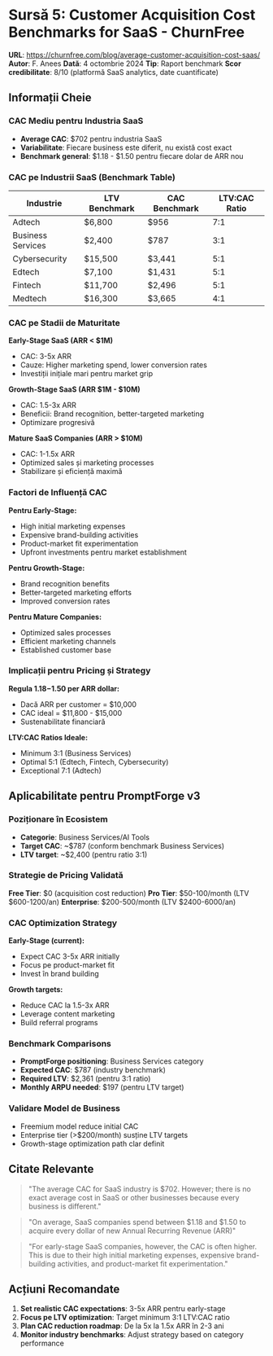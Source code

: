 # Sursă 5: Customer Acquisition Cost Benchmarks for SaaS - ChurnFree

**URL**: https://churnfree.com/blog/average-customer-acquisition-cost-saas/
**Autor**: F. Anees
**Dată**: 4 octombrie 2024
**Tip**: Raport benchmark
**Scor credibilitate**: 8/10 (platformă SaaS analytics, date cuantificate)

## Informații Cheie

### CAC Mediu pentru Industria SaaS
- **Average CAC**: $702 pentru industria SaaS
- **Variabilitate**: Fiecare business este diferit, nu există cost exact
- **Benchmark general**: $1.18 - $1.50 pentru fiecare dolar de ARR nou

### CAC pe Industrii SaaS (Benchmark Table)

| Industrie | LTV Benchmark | CAC Benchmark | LTV:CAC Ratio |
|-----------|---------------|---------------|---------------|
| Adtech | $6,800 | $956 | 7:1 |
| Business Services | $2,400 | $787 | 3:1 |
| Cybersecurity | $15,500 | $3,441 | 5:1 |
| Edtech | $7,100 | $1,431 | 5:1 |
| Fintech | $11,700 | $2,496 | 5:1 |
| Medtech | $16,300 | $3,665 | 4:1 |

### CAC pe Stadii de Maturitate

**Early-Stage SaaS (ARR < $1M)**
- CAC: 3-5x ARR
- Cauze: Higher marketing spend, lower conversion rates
- Investiții inițiale mari pentru market grip

**Growth-Stage SaaS (ARR $1M - $10M)**
- CAC: 1.5-3x ARR  
- Beneficii: Brand recognition, better-targeted marketing
- Optimizare progresivă

**Mature SaaS Companies (ARR > $10M)**
- CAC: 1-1.5x ARR
- Optimized sales și marketing processes
- Stabilizare și eficiență maximă

### Factori de Influență CAC

**Pentru Early-Stage:**
- High initial marketing expenses
- Expensive brand-building activities
- Product-market fit experimentation
- Upfront investments pentru market establishment

**Pentru Growth-Stage:**
- Brand recognition benefits
- Better-targeted marketing efforts
- Improved conversion rates

**Pentru Mature Companies:**
- Optimized sales processes
- Efficient marketing channels
- Established customer base

### Implicații pentru Pricing și Strategy

**Regula $1.18-$1.50 per ARR dollar:**
- Dacă ARR per customer = $10,000
- CAC ideal = $11,800 - $15,000
- Sustenabilitate financiară

**LTV:CAC Ratios Ideale:**
- Minimum 3:1 (Business Services)
- Optimal 5:1 (Edtech, Fintech, Cybersecurity)
- Exceptional 7:1 (Adtech)

## Aplicabilitate pentru PromptForge v3

### Poziționare în Ecosistem
- **Categorie**: Business Services/AI Tools
- **Target CAC**: ~$787 (conform benchmark Business Services)
- **LTV target**: ~$2,400 (pentru ratio 3:1)

### Strategie de Pricing Validată
**Free Tier**: $0 (acquisition cost reduction)
**Pro Tier**: $50-100/month (LTV $600-1200/an)
**Enterprise**: $200-500/month (LTV $2400-6000/an)

### CAC Optimization Strategy
**Early-Stage (current):**
- Expect CAC 3-5x ARR initially
- Focus pe product-market fit
- Invest în brand building

**Growth targets:**
- Reduce CAC la 1.5-3x ARR
- Leverage content marketing
- Build referral programs

### Benchmark Comparisons
- **PromptForge positioning**: Business Services category
- **Expected CAC**: $787 (industry benchmark)
- **Required LTV**: $2,361 (pentru 3:1 ratio)
- **Monthly ARPU needed**: $197 (pentru LTV target)

### Validare Model de Business
- Freemium model reduce initial CAC
- Enterprise tier (>$200/month) susține LTV targets
- Growth-stage optimization path clar definit

## Citate Relevante

> "The average CAC for SaaS industry is $702. However; there is no exact average cost in SaaS or other businesses because every business is different."

> "On average, SaaS companies spend between $1.18 and $1.50 to acquire every dollar of new Annual Recurring Revenue (ARR)"

> "For early-stage SaaS companies, however, the CAC is often higher. This is due to their high initial marketing expenses, expensive brand-building activities, and product-market fit experimentation."

## Acțiuni Recomandate
1. **Set realistic CAC expectations**: 3-5x ARR pentru early-stage
2. **Focus pe LTV optimization**: Target minimum 3:1 LTV:CAC ratio
3. **Plan CAC reduction roadmap**: De la 5x la 1.5x ARR în 2-3 ani
4. **Monitor industry benchmarks**: Adjust strategy based on category performance

